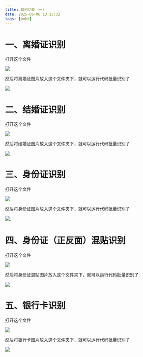 ```yaml
---
title: 其他功能（一）
date: 2025-06-06 13:15:32
tags: [pobd]
---
```


#  一、离婚证识别

打开这个文件

![](https://raw.gitcode.com/yaaakaaang/pic/raw/main/1749192536667.png)

然后将离婚证图片放入这个文件夹下，就可以运行代码批量识别了

![](https://raw.gitcode.com/yaaakaaang/pic/raw/main/1749193465295.jpg)

#  二、结婚证识别

打开这个文件

![](https://raw.gitcode.com/yaaakaaang/pic/raw/main/1749193584319.jpg)

然后将结婚证图片放入这个文件夹下，就可以运行代码批量识别了

![](https://raw.gitcode.com/yaaakaaang/pic/raw/main/1749193744886.jpg)

#  三、身份证识别

打开这个文件

![](https://raw.gitcode.com/yaaakaaang/pic/raw/main/1749193875932.jpg)

然后将身份证图片放入这个文件夹下，就可以运行代码批量识别了

![](https://raw.gitcode.com/yaaakaaang/pic/raw/main/1749194014646.jpg).

#  四、身份证（正反面）混贴识别

打开这个文件

![](https://raw.gitcode.com/yaaakaaang/pic/raw/main/1749194145511(1).jpg)

然后将身份证混贴图片放入这个文件夹下，就可以运行代码批量识别了

![](https://raw.gitcode.com/yaaakaaang/pic/raw/main/1749194278210.jpg)

#  五、银行卡识别

打开这个文件

![](https://raw.gitcode.com/yaaakaaang/pic/raw/main/1749194424516.jpg)

然后将银行卡图片放入这个文件夹下，就可以运行代码批量识别了

![](https://raw.gitcode.com/yaaakaaang/pic/raw/main/1749194543740.jpg)

